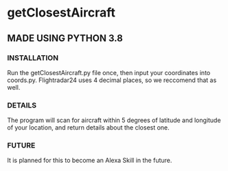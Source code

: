 # getClosestAircraft

## MADE USING PYTHON 3.8

### INSTALLATION

Run the getClosestAircraft.py file once, then input your coordinates into coords.py. Flightradar24 uses 4 decimal places, so we reccomend that as well.

### DETAILS

The program will scan for aircraft within 5 degrees of latitude and longitude of your location, and return details about the closest one.

### FUTURE

It is planned for this to become an Alexa Skill in the future.
